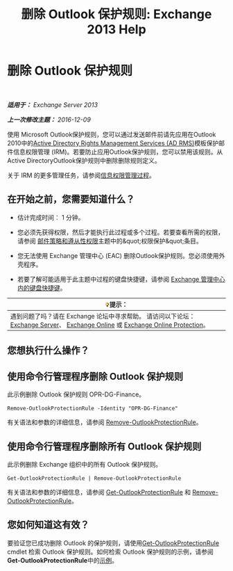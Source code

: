 ﻿---
title: '删除 Outlook 保护规则: Exchange 2013 Help'
TOCTitle: 删除 Outlook 保护规则
ms:assetid: 569fc3be-b269-43f5-8797-73ab0691e685
ms:mtpsurl: https://technet.microsoft.com/zh-cn/library/Ee633467(v=EXCHG.150)
ms:contentKeyID: 50490617
ms.date: 05/21/2018
mtps_version: v=EXCHG.150
ms.translationtype: MT
---

# 删除 Outlook 保护规则

 

_**适用于：** Exchange Server 2013_

_**上一次修改主题：** 2016-12-09_

使用 Microsoft Outlook保护规则，您可以通过发送邮件前请先应用在Outlook 2010中的[Active Directory Rights Management Services (AD RMS)](https://technet.microsoft.com/en-us/library/hh831364.aspx)模板保护邮件信息权限管理 (IRM)。若要防止应用Outlook保护规则，您可以禁用该规则。从Active DirectoryOutlook保护规则中删除删除规则定义。

关于 IRM 的更多管理任务，请参阅[信息权限管理过程](information-rights-management-procedures-exchange-2013-help.md)。

## 在开始之前，您需要知道什么？

  - 估计完成时间︰ 1 分钟。

  - 您必须先获得权限，然后才能执行此过程或多个过程。若要查看所需的权限，请参阅 [邮件策略和遵从性权限](messaging-policy-and-compliance-permissions-exchange-2013-help.md)主题中的\&quot;权限保护\&quot;条目。

  - 您无法使用 Exchange 管理中心 (EAC) 删除Outlook保护规则。您必须使用外壳程序。

  - 若要了解可能适用于此主题中过程的键盘快捷键，请参阅 [Exchange 管理中心内的键盘快捷键](keyboard-shortcuts-in-the-exchange-admin-center-exchange-online-protection-help.md)。

<table>
<thead>
<tr class="header">
<th><img src="images/Bb124558.tip(EXCHG.150).gif" title="提示" alt="提示" />提示：</th>
</tr>
</thead>
<tbody>
<tr class="odd">
<td>遇到问题了吗？请在 Exchange 论坛中寻求帮助。 请访问以下论坛：<a href="https://go.microsoft.com/fwlink/p/?linkid=60612">Exchange Server</a>、 <a href="https://go.microsoft.com/fwlink/p/?linkid=267542">Exchange Online</a> 或 <a href="https://go.microsoft.com/fwlink/p/?linkid=285351">Exchange Online Protection</a>。</td>
</tr>
</tbody>
</table>


## 您想执行什么操作？

## 使用命令行管理程序删除 Outlook 保护规则

此示例删除 Outlook 保护规则 OPR-DG-Finance。

    Remove-OutlookProtectionRule -Identity "OPR-DG-Finance"

有关语法和参数的详细信息，请参阅 [Remove-OutlookProtectionRule](https://technet.microsoft.com/zh-cn/library/dd297961\(v=exchg.150\))。

## 使用命令行管理程序删除所有 Outlook 保护规则

此示例删除 Exchange 组织中的所有 Outlook 保护规则。

    Get-OutlookProtectionRule | Remove-OutlookProtectionRule

有关语法和参数的详细信息，请参阅 [Get-OutlookProtectionRule](https://technet.microsoft.com/zh-cn/library/dd298004\(v=exchg.150\)) 和 [Remove-OutlookProtectionRule](https://technet.microsoft.com/zh-cn/library/dd297961\(v=exchg.150\))。

## 您如何知道这有效？

要验证您已成功删除 Outlook 的保护规则，请使用[Get-OutlookProtectionRule](https://technet.microsoft.com/zh-cn/library/dd298004\(v=exchg.150\)) cmdlet 检索 Outlook 保护规则。如何检索 Outlook 保护规则的示例，请参阅**Get-OutlookProtectionRule**中的[示例](https://technet.microsoft.com/zh-cn/dd298004\(exchg.150\)#examples)。

